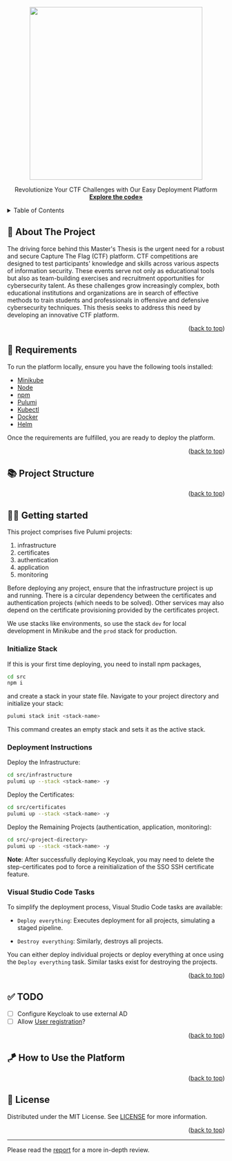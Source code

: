 <a name="readme-top"></a>
<p align="center">
<a href="https://odin.sdu.dk/sitecore/index.php?a=fagbesk&id=83401&lang=en&listid=">
<img src="https://www.sdu.dk/-/media/files/nyheder/logoer/sdu_black_rgb_png.png" width="400" style="padding-bottom: 1em;">
</a>
<br />
Revolutionize Your CTF Challenges with Our Easy Deployment Platform
<br />
<a href="https://github.com/KianBankeLarsen/CTF-Platform"><strong>Explore the code»</strong></a>
</p>

<details>
  <summary>Table of Contents</summary>
  <ol>
    <li>
      <a href="#introduction">👋 About The Project</a>
    </li>
    <li>
      <a href="#requirements">🧐 Requirements</a>
    </li>
    <li>
      <a href="#project-structure">📚 Project Structure</a>
    </li>
    <li>
      <a href="#getting-started">👷‍♂️ Getting Started</a>
        <ol> 
            <li><a href="#init-stack">Initialize Stack</a></li>
            <li><a href="#deployment-instructions">Deployment Instructions</a></li> 
            <li><a href="#vscode">Visual Studio Code Tasks</a></li> 
        </ol>
    </li>
    <li>
      <a href="#usage">🪁 How to Use the Platform</a>
    </li>
    <li>
        <a href="#todo">✅ TODO</a>
    </li>
    <li>
        <a href="#license">📜 License</a>
    </li>
  </ol>
</details>

<a name="introduction"></a>
## 👋 About The Project
The driving force behind this Master's Thesis is the urgent need for a robust and secure Capture The Flag (CTF) platform. CTF competitions are designed to test participants' knowledge and skills across various aspects of information security. These events serve not only as educational tools but also as team-building exercises and recruitment opportunities for cybersecurity talent. As these challenges grow increasingly complex, both educational institutions and organizations are in search of effective methods to train students and professionals in offensive and defensive cybersecurity techniques. This thesis seeks to address this need by developing an innovative CTF platform.

<p align="right">(<a href="#readme-top">back to top</a>)</p>

<a name="requirements"></a>
## 🧐 Requirements
To run the platform locally, ensure you have the following tools installed:
* [Minikube](https://minikube.sigs.k8s.io/docs/start/?arch=%2Flinux%2Fx86-64%2Fstable%2Fdebian+package)
* [Node](https://github.com/nvm-sh/nvm)
* [npm](https://docs.npmjs.com/downloading-and-installing-node-js-and-npm)
* [Pulumi](https://www.pulumi.com/docs/install/)
* [Kubectl](https://kubernetes.io/docs/tasks/tools/install-kubectl-linux/)
* [Docker](https://www.docker.com/)
* [Helm](https://helm.sh/docs/intro/install/)

Once the requirements are fulfilled, you are ready to deploy the platform.

<p align="right">(<a href="#readme-top">back to top</a>)</p>

<a name="project-structure"></a>
## 📚 Project Structure

<p align="right">(<a href="#readme-top">back to top</a>)</p>

<a name="getting-started"></a>
## 👷‍♂️ Getting started
This project comprises five Pulumi projects:

1. infrastructure
2. certificates
3. authentication
4. application
5. monitoring

Before deploying any project, ensure that the infrastructure project is up and running. There is a circular dependency between the certificates and authentication projects (which needs to be solved). Other services may also depend on the certificate provisioning provided by the certificates project.

We use stacks like environments, so use the stack `dev` for local development in Minikube and the `prod` stack for production.

<a name="init-stack"></a>
### Initialize Stack

If this is your first time deploying, you need to install npm packages,

```bash
cd src
npm i
```

and create a stack in your state file. Navigate to your project directory and initialize your stack:

```bash
pulumi stack init <stack-name>
```

This command creates an empty stack and sets it as the active stack.

<a name="deployment-instructions"></a>
### Deployment Instructions
Deploy the Infrastructure:

```bash
cd src/infrastructure
pulumi up --stack <stack-name> -y
```

Deploy the Certificates:

```bash
cd src/certificates
pulumi up --stack <stack-name> -y
```

Deploy the Remaining Projects (authentication, application, monitoring):

```bash
cd src/<project-directory>
pulumi up --stack <stack-name> -y
```

**Note**: After successfully deploying Keycloak, you may need to delete the step-certificates pod to force a reinitialization of the SSO SSH certificate feature.

<a name="vscode"></a>
### Visual Studio Code Tasks
To simplify the deployment process, Visual Studio Code tasks are available:

* `Deploy everything`: Executes deployment for all projects, simulating a staged pipeline.

* `Destroy everything`: Similarly, destroys all projects.

You can either deploy individual projects or deploy everything at once using the `Deploy everything` task. Similar tasks exist for destroying the projects.

<p align="right">(<a href="#readme-top">back to top</a>)</p>

<a name="todo"></a>
## ✅ TODO
- [ ] Configure Keycloak to use external AD
- [ ] Allow [User registration](https://localhost/keycloak/realms/ctf/account/#/register)?

<p align="right">(<a href="#readme-top">back to top</a>)</p>

<a name="usage"></a>
## 🪁 How to Use the Platform

<p align="right">(<a href="#readme-top">back to top</a>)</p>

<a name="license"></a>
## 📜 License

Distributed under the MIT License. See [LICENSE](./LICENSE) for more information.

<p align="right">(<a href="#readme-top">back to top</a>)</p>

---

Please read the [report](report/main.tex) for a more in-depth review.